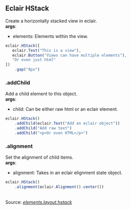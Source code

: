 ## Eclair HStack
Create a horizontally stacked view in eclair.
<br/>**args**:
- elements: Elements within the view.
```javascript
eclair.HStack([
   eclair.Text("This is a view"),
   eclair.Button("Views can have multiple elements"),
   "Or even just html"
])
    .gap("8px")
```
### .addChild
Add a child element to this object.
<br/>**args**:
- child: Can be either raw html or an eclair element. 
```javascript
eclair.HStack()
    .addChild(eclair.Text("Add an eclair object"))
    .addChild("Add raw text")
    .addChild("<p>Or even HTML</p>")
```
### .alignment
Set the alignment of child items.
<br/>**args**:
- alignment: Takes in an eclair elignment state object.
```javascript
eclair.HStack()
    .alignment(eclair.Alignment().center())
```

<br/>Source: [_elements.layout.hstack_](https://github.com/SamGarlick/Eclair/tree/main/src/elements/layout/hstack.js)